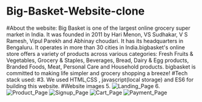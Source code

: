 # Big-Basket-Website-clone
#About the website:
Big Basket is one of the largest online grocery super market in India. It was founded in 2011 by Hari Menon, VS Sudhakar, V S Ramesh, Vipul Parekh and Abhinay choudari. It has its headquarters in Bengaluru. It operates in more than 30 cities in India.bigbasket's online store offers a variety of products across various categories: Fresh Fruits & Vegetables, Grocery & Staples, Beverages, Bread, Dairy & Egg products, Branded Foods, Meat, Personal Care and Household products. bigbasket is committed to making life simpler and grocery shopping a breeze!
 #Tech stack used:
#3. We used HTML,CSS , javascript(local storage) and ES6 for building this website.
#Website images
5. ![Landing_Page](https://user-images.githubusercontent.com/96121369/170838085-4f798aff-29d8-459d-bd49-0dc22cebd921.png)
6. ![Product_Page](https://user-images.githubusercontent.com/96121369/170838221-c130afc3-0c76-4514-948e-099e7bcdf61d.png)
![Signup_Page](https://user-images.githubusercontent.com/96121369/170838224-63470867-0150-4bfe-a403-34c2cf1d609d.png)
![Cart_Page](https://user-images.githubusercontent.com/96121369/170838228-f91411fd-b384-46ed-8891-e465f77fc672.png)
![Payment_Page](https://user-images.githubusercontent.com/96121369/170838231-ae1f4fc9-7993-4c82-8e1a-412bba6fd10d.png)

